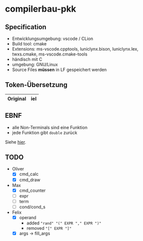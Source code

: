# compilerbau-pkk

## Specification

- Entwicklungsumgebung: vscode / CLion
- Build tool: cmake
- Extensions: ms-vscode.cpptools, luniclynx.bison, luniclynx.lex, twxs.cmake, ms-vscode.cmake-tools
- händisch mit C
- umgebung: GNU/Linux
- Source Files **müssen** in LF gespeichert werden

## Token-Übersetzung

| Original | iel |
| -------- | --- |

## EBNF

- alle Non-Terminals sind eine Funktion
- jede Funktion gibt ``double`` zurück

Siehe [hier](syntax.bnf).

## TODO
- Oliver
  - [x] cmd_calc
  - [x] cmd_draw
- Max
  - [x] cmd_counter
  - [ ] expr
  - [ ] term
  - [ ] cond/cond_s
- Felix
  - [x] operand 
    - added `"rand" "(" EXPR "," EXPR ")"` 
    - removed `"[" EXPR "]"`
  - [x] args -> fill_args

